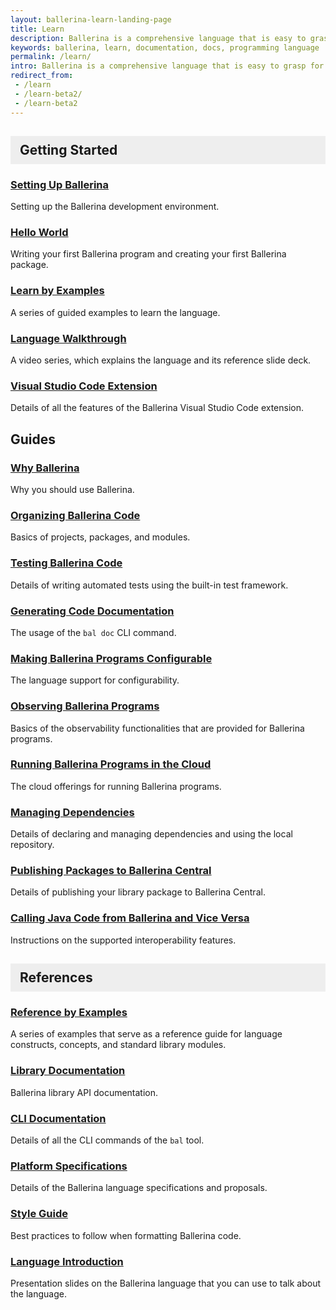 ```yaml
---
layout: ballerina-learn-landing-page
title: Learn
description: Ballerina is a comprehensive language that is easy to grasp for anyone with prior programming experience. Let's start learning Ballerina.
keywords: ballerina, learn, documentation, docs, programming language
permalink: /learn/
intro: Ballerina is a comprehensive language that is easy to grasp for anyone with prior programming experience. Let's start learning Ballerina.
redirect_from:
 - /learn
 - /learn-beta2/
 - /learn-beta2
---
```

## Getting Started

### [Setting Up Ballerina](/learn/installing-ballerina/setting-up-ballerina/) 

Setting up the Ballerina development environment.

### [Hello World](/learn/hello-world/writing-your-first-ballerina-program/) 

Writing your first Ballerina program and creating your first Ballerina package.

### [Learn by Examples](/learn/by-example/introduction/)

A series of guided examples to learn the language.

### [Language Walkthrough](/learn/language-walkthrough/)

A video series, which explains the language and its reference slide deck.

### [Visual Studio Code Extension](/learn/visual-studio-code-extension/quick-start/)

Details of all the features of the Ballerina Visual Studio Code extension.

## Guides

### [Why Ballerina](/learn/why-ballerina/cloud-native/)

Why you should use Ballerina.

### [Organizing Ballerina Code](/learn/organizing-ballerina-code/package-layout/)

Basics of projects, packages, and modules.

### [Testing Ballerina Code](/learn/testing-ballerina-code/testing-quick-start/)

Details of writing automated tests using the built-in test framework.

### [Generating Code Documentation](/learn/generating-code-documentation/)

The usage of the `bal doc` CLI command.

### [Making Ballerina Programs Configurable](/learn/making-ballerina-programs-configurable/defining-configurable-variables/)

The language support for configurability.

### [Observing Ballerina Programs](/learn/observing-ballerina-programs/observing-your-application-with-prometheus-grafana-and-jaeger/)

Basics of the observability functionalities that are provided for Ballerina programs.

### [Running Ballerina Programs in the Cloud](/learn/running-ballerina-programs-in-the-cloud/code-to-cloud/)

The cloud offerings for running Ballerina programs.

### [Managing Dependencies](/learn/managing-dependencies/)

Details of declaring and managing dependencies and using the local repository.

### [Publishing Packages to Ballerina Central](/learn/publishing-packages-to-ballerina-central/)

Details of publishing your library package to Ballerina Central.

### [Calling Java Code from Ballerina and Vice Versa](/learn/calling-java-code-from-ballerina-and-vice-versa/)

Instructions on the supported interoperability features.

## References

### [Reference by Examples](/learn/by-example/)

A series of examples that serve as a reference guide for language constructs, concepts, and standard library modules.

### [Library Documentation](https://lib.ballerina.io/)

Ballerina library API documentation.

### [CLI Documentation](/learn/cli-documentation/cli-commands/)

Details of all the CLI commands of the `bal` tool.

### [Platform Specifications](/learn/platform-specifications/)

Details of the Ballerina language specifications and proposals.

### [Style Guide](/learn/style-guide/coding-conventions/)

Best practices to follow when formatting Ballerina code.

### [Language Introduction](/learn/language-introduction/)

Presentation slides on the Ballerina language that you can use to talk about the language.

<style>
.cBallerina-io-Gray-row.cLandingPageintro{

padding-bottom:0;
}

.cBallerina-io-Home-Middle-col{
padding-left:15px !important;
}

#getting-started, #concepts, #references{

    background-color:#eeeeee;
    display: block;
    padding: 10px 15px;
    border-bottom: none;
}

</style>
